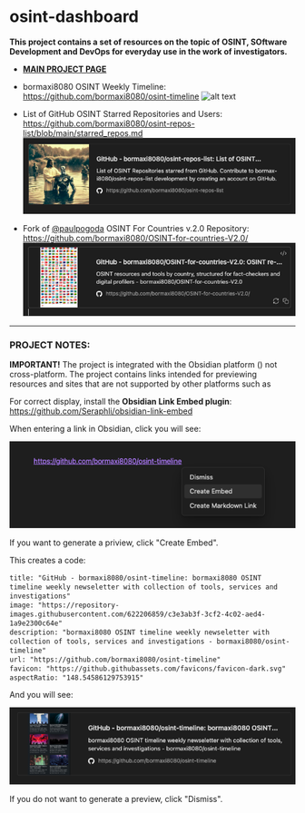 # osint-dashboard

**This project contains a set of resources on the topic of OSINT, SOftware Development and DevOps for everyday use in the work of investigators.**

- **[MAIN PROJECT PAGE](INDEX.md)**

- bormaxi8080 OSINT Weekly Timeline: https://github.com/bormaxi8080/osint-timeline
![alt text](osint_timeline.png)
- List of GitHub OSINT Starred Repositories and Users: https://github.com/bormaxi8080/osint-repos-list/blob/main/starred_repos.md
![alt text](img/osint_repos_list.png)
- Fork of [@paulpogoda](https://github.com/paulpogoda) OSINT For Countries v.2.0 Repository: https://github.com/bormaxi8080/OSINT-for-countries-V2.0/
![alt text](img/osint_for_countries.png)
----
### PROJECT NOTES:

**IMPORTANT!** The project is integrated with the Obsidian platform () not cross-platform. The project contains links intended for previewing resources and sites that are not supported by other platforms such as

For correct display, install the **Obsidian Link Embed plugin**: https://github.com/Seraphli/obsidian-link-embed

When entering a link in Obsidian, click you will see:

![alt text](img/create_link.png)

If you want to generate a priview, click "Create Embed".

This creates a code:

```embed
title: "GitHub - bormaxi8080/osint-timeline: bormaxi8080 OSINT timeline weekly newseletter with collection of tools, services and investigations"
image: "https://repository-images.githubusercontent.com/622206859/c3e3ab3f-3cf2-4c02-aed4-1a9e2300c64e"
description: "bormaxi8080 OSINT timeline weekly newseletter with collection of tools, services and investigations - bormaxi8080/osint-timeline"
url: "https://github.com/bormaxi8080/osint-timeline"
favicon: "https://github.githubassets.com/favicons/favicon-dark.svg"
aspectRatio: "148.54586129753915"
```

And you will see:

![alt text](img/osint_timeline.png)

If you do not want to generate a preview, click "Dismiss".
